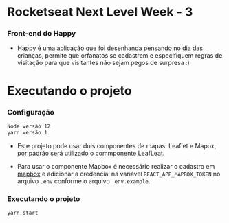 # Rocketseat Next Level Week - 3


### Front-end do Happy
 - Happy é uma aplicação que foi desenhanda pensando no dia das crianças, permite que orfanatos se cadastrem e especifiquem regras de visitação para que visitantes não sejam pegos de surpresa :)


# Executando o projeto
### Configuração
```bash
Node versão 12
yarn versão 1
```
- Este projeto pode usar dois componentes de mapas: Leaflet e Mapox, por padrão será utilizado o commponente LeafLeat.

- Para usar o componente Mapbox é necessário realizar o cadastro em [mapbox](https://www.mapbox.com/) e adicionar a credencial na variável `REACT_APP_MAPBOX_TOKEN` no arquivo `.env` conforme o arquivo `.env.example`.

### Executando o projeto
```bash
yarn start
```




